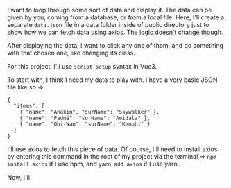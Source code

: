 I want to loop through some sort of data and display it. The data can be given by you, coming from a database, or from a local file. Here, I'll create a separate `data.json` file in a data folder inside of public directory just to show how we can fetch data using axios. The logic doesn't change though.

After displaying the data, I want to click any one of them, and do something with that chosen one, like changing its class.

For this project, I'll use `script setup` syntax in Vue3.

To start with, I think I need my data to play with. I have a very basic JSON file like so =>

```
{
  "items": [
    { "name": "Anakin", "surName": "Skywalker" },
    { "name": "Padmé", "surName": "Amidala" },
    { "name": "Obi-Wan", "surName": "Kenobi" }
  ]
}

```

I'll use axios to fetch this piece of data. Of course, I'll need to install axios by entering this command in the root of my project via the terminal => `npm install axios` if I use npm, and `yarn add axios` if I use yarn.

Now, I'll
